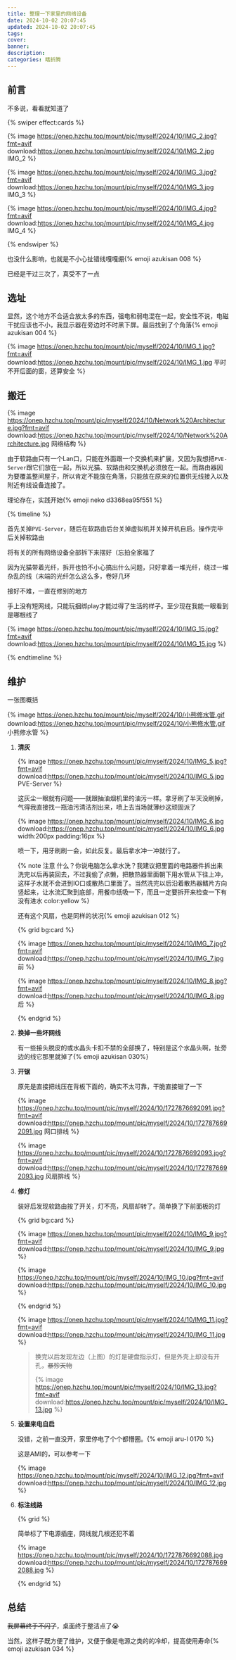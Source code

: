 ```yaml
---
title: 整理一下家里的网络设备
date: 2024-10-02 20:07:45
updated: 2024-10-02 20:07:45
tags:
cover:
banner:
description:
categories: 瞎折腾
---
```


## 前言

不多说，看看就知道了

{% swiper effect:cards %}

{% image https://onep.hzchu.top/mount/pic/myself/2024/10/IMG_2.jpg?fmt=avif download:https://onep.hzchu.top/mount/pic/myself/2024/10/IMG_2.jpg IMG_2 %}

{% image https://onep.hzchu.top/mount/pic/myself/2024/10/IMG_3.jpg?fmt=avif download:https://onep.hzchu.top/mount/pic/myself/2024/10/IMG_3.jpg IMG_3 %}

{% image https://onep.hzchu.top/mount/pic/myself/2024/10/IMG_4.jpg?fmt=avif download:https://onep.hzchu.top/mount/pic/myself/2024/10/IMG_4.jpg IMG_4 %}

{% endswiper %}

也没什么影响，也就是不小心扯错线嘎嘎绷{% emoji azukisan 008 %}

已经是干过三次了，真受不了一点

## 选址

显然，这个地方不合适合放太多的东西，强电和弱电混在一起，安全性不说，电磁干扰应该也不小，我显示器在旁边时不时黑下屏。最后找到了个角落{% emoji azukisan 004 %}

{% image https://onep.hzchu.top/mount/pic/myself/2024/10/IMG_1.jpg?fmt=avif download:https://onep.hzchu.top/mount/pic/myself/2024/10/IMG_1.jpg 平时不开后面的窗，还算安全 %}

## 搬迁

{% image https://onep.hzchu.top/mount/pic/myself/2024/10/Network%20Architecture.jpg?fmt=avif download:https://onep.hzchu.top/mount/pic/myself/2024/10/Network%20Architecture.jpg 网络结构 %}

由于软路由只有一个Lan口，只能在外面跟一个交换机来扩展，又因为我想把`PVE-Server`跟它们放在一起，所以光猫、软路由和交换机必须放在一起。而路由器因为要覆盖整间屋子，所以肯定不能放在角落，只能放在原来的位置供无线接入以及附近有线设备连接了。

理论存在，实践开始{% emoji neko d3368ea95f551 %}

{% timeline %}

<!-- node 逐步关停网络设备 -->

首先关掉`PVE-Server`，随后在软路由后台关掉虚拟机并关掉开机自启。操作完毕后关掉软路由

<!-- node 拆拆拆 -->

将有关的所有网络设备全部拆下来摆好（忘拍全家福了

<!-- node 搬光猫 -->

因为光猫带着光纤，拆开也怕不小心搞出什么问题，只好拿着一堆光纤，绕过一堆杂乱的线（末端的光纤怎么这么多，卷好几环

<!-- node 依次上菜 -->

接好不难，一直在修别的地方

<!-- node 理线 -->

手上没有短网线，只能玩捆绑play才能过得了生活的样子。至少现在我能一眼看到是哪根线了

{% image https://onep.hzchu.top/mount/pic/myself/2024/10/IMG_15.jpg?fmt=avif download:https://onep.hzchu.top/mount/pic/myself/2024/10/IMG_15.jpg  %}

{% endtimeline %}

## 维护

一张图概括

{% image https://onep.hzchu.top/mount/pic/myself/2024/10/小熊修水管.gif download:https://onep.hzchu.top/mount/pic/myself/2024/10/小熊修水管.gif 小熊修水管 %}

1. **清灰**

   {% image https://onep.hzchu.top/mount/pic/myself/2024/10/IMG_5.jpg?fmt=avif download:https://onep.hzchu.top/mount/pic/myself/2024/10/IMG_5.jpg PVE-Server %}

   这灰尘一眼就有问题——就跟抽油烟机里的油污一样。拿牙刷了半天没刷掉，气得我直接找一瓶油污清洁剂出来，喷上去当场就薄纱这顽固派了

   {% image https://onep.hzchu.top/mount/pic/myself/2024/10/IMG_6.jpg download:https://onep.hzchu.top/mount/pic/myself/2024/10/IMG_6.jpg width:200px padding:16px %}

   喷一下，用牙刷刷一会，如此反复。最后拿水冲一冲就行了。

   {% note 注意 什么？你说电脑怎么拿水洗？我建议把里面的电路器件拆出来洗完以后再装回去，不过我偷了点懒，把散热器里面朝下用水管从下往上冲，这样子水就不会进到IO口或散热口里面了。当然洗完以后沿着散热器鳍片方向竖起来，让水流汇聚到底部，用餐巾纸吸一下，而且一定要拆开来检查一下有没有进水 color:yellow %}

   还有这个风扇，也是同样的状况{% emoji azukisan 012 %}

   {% grid bg:card %}

   {% image https://onep.hzchu.top/mount/pic/myself/2024/10/IMG_7.jpg?fmt=avif download:https://onep.hzchu.top/mount/pic/myself/2024/10/IMG_7.jpg 前 %}

   <!-- cell -->

   {% image https://onep.hzchu.top/mount/pic/myself/2024/10/IMG_8.jpg?fmt=avif download:https://onep.hzchu.top/mount/pic/myself/2024/10/IMG_8.jpg 后 %}

   {% endgrid %}

   

2. **换掉一些坏网线**

   有一些接头脱皮的或水晶头卡扣不禁的全部换了，特别是这个水晶头啊，扯旁边的线它那里就掉了{% emoji azukisan 030%}

3. **开锯**

   原先是直接把线压在背板下面的，确实不太可靠，干脆直接锯了一下

   {% image https://onep.hzchu.top/mount/pic/myself/2024/10/1727876692091.jpg?fmt=avif download:https://onep.hzchu.top/mount/pic/myself/2024/10/1727876692091.jpg 网口排线 %}

   {% image https://onep.hzchu.top/mount/pic/myself/2024/10/1727876692093.jpg?fmt=avif download:https://onep.hzchu.top/mount/pic/myself/2024/10/1727876692093.jpg 风扇排线 %}

4. **修灯**

   装好后发现软路由按了开关，灯不亮，风扇却转了。简单换了下前面板的灯

   {% grid bg:card %}

   {% image https://onep.hzchu.top/mount/pic/myself/2024/10/IMG_9.jpg?fmt=avif download:https://onep.hzchu.top/mount/pic/myself/2024/10/IMG_9.jpg  %}

   <!-- cell -->

   {% image https://onep.hzchu.top/mount/pic/myself/2024/10/IMG_10.jpg?fmt=avif download:https://onep.hzchu.top/mount/pic/myself/2024/10/IMG_10.jpg  %}

   {% endgrid %}

   {% image https://onep.hzchu.top/mount/pic/myself/2024/10/IMG_11.jpg?fmt=avif download:https://onep.hzchu.top/mount/pic/myself/2024/10/IMG_11.jpg  %}

   > 换完以后发现左边（上图）的灯是硬盘指示灯，但是外壳上却没有开孔，~~暴殄天物~~
   >
   > {% image https://onep.hzchu.top/mount/pic/myself/2024/10/IMG_13.jpg?fmt=avif download:https://onep.hzchu.top/mount/pic/myself/2024/10/IMG_13.jpg  %}

5. **设置来电自启**

   没错，之前一直没开，家里停电了个个都懵圈。{% emoji aru-l 0170 %}

   这是AMI的，可以参考一下

   {% image https://onep.hzchu.top/mount/pic/myself/2024/10/IMG_12.jpg?fmt=avif download:https://onep.hzchu.top/mount/pic/myself/2024/10/IMG_12.jpg  %}

6. **标注线路**

   {% grid %}

   简单标了下电源插座，网线就几根还犯不着

   <!-- cell -->

   {% image https://onep.hzchu.top/mount/pic/myself/2024/10/1727876692088.jpg download:https://onep.hzchu.top/mount/pic/myself/2024/10/1727876692088.jpg  %}

   

   

   {% endgrid %}

## 总结

~~我屏幕终于不闪了~~，桌面终于整洁点了😭

当然，这样子既方便了维护，又便于像是电源之类的的冷却，提高使用寿命{% emoji azukisan 034 %}
